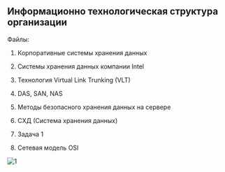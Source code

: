 ## Информационно технологическая структура организации

Файлы:

1) Корпоративные системы хранения данных

2) Системы хранения данных компании Intel

3) Технология Virtual Link Trunking (VLT)

4) DAS, SAN, NAS

5) Методы безопасного хранения данных на сервере

6) СХД (Система хранения данных)

7. Задача 1

8. Сетевая модель OSI

![1](https://quizizz.com/_media/quizzes/28fa546c-6bd4-41e9-a339-a9ccac80dfd6_900_900)
